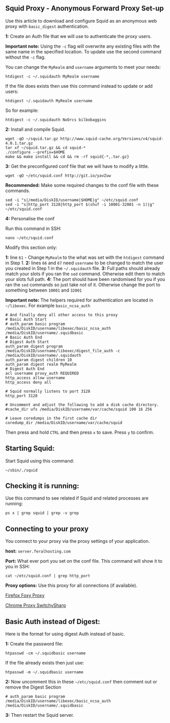 
Squid Proxy - Anonymous Forward Proxy Set-up
---

Use this article to download and configure Squid as an anonymous web proxy with `basic_digest` authentication.

**1:**  Create an Auth file that we will use to authenticate the proxy users.

**Important note:** Using the `-c` flag will overwrite any existing files with the same name in the specified location. To update use the second command without the `-c` flag.

You can change the `MyRealm` and `username` arguments to meet your needs:

~~~
htdigest -c ~/.squidauth MyRealm username
~~~

If the file does exists then use this command instead to update or add users:

~~~
htdigest ~/.squidauth MyRealm username
~~~

So for example:

~~~
htdigest -c ~/.squidauth NoOrcs bilbobaggins
~~~

**2:** Install and compile Squid.

~~~
wget -qO ~/squid.tar.gz http://www.squid-cache.org/Versions/v4/squid-4.0.1.tar.gz
tar xf ~/squid.tar.gz && cd squid-*
./configure --prefix=$HOME
make && make install && cd && rm -rf squid{-*,.tar.gz}
~~~

**3:** Get the preconfigured conf file that we will have to modify a little.

~~~
wget -qO ~/etc/squid.conf http://git.io/yavZuw
~~~

**Recommended:** Make some required changes to the conf file with these commands.

~~~
sed -i "s|/media/DiskID/username|$HOME|g" ~/etc/squid.conf
sed -i "s|http_port 3128|http_port $(shuf -i 10001-32001 -n 1)|g" ~/etc/squid.conf
~~~

**4:** Personalise the conf

Run this command in SSH:

~~~
nano ~/etc/squid.conf
~~~

Modify this section only:

**1:** line `61` - Change `MyRealm` to the what was set with the `htdigest` command in Step 1.
**2:** lines `66` and `67` need `username` to be changed to match the user you created in Step 1 in the `~/.squidauth` file.
**3:** Full paths should already match your slots if you ran the `sed` command. Otherwise edit them to match your slots full path.
**4:** The port should have been randomised for you  if you ran the `sed` commands so just take not of it. Otherwise change the port to something between `10001` and `32001`

**Important note:**  The helpers required for authentication are located in `~/libexec`. For example `basic_ncsa_auth`

~~~
# And finally deny all other access to this proxy
# Basic Auth Start
# auth_param basic program /media/DiskID/username/libexec/basic_ncsa_auth /media/DiskID/username/.squidbasic
# Basic Auth End
# Digest Auth Start
auth_param digest program /media/DiskID/username/libexec/digest_file_auth -c /media/DiskID/username/.squidauth
auth_param digest children 10
auth_param digest realm MyRealm
# Digest Auth End
acl username proxy_auth REQUIRED
http_access allow username
http_access deny all

# Squid normally listens to port 3128
http_port 3128

# Uncomment and adjust the following to add a disk cache directory.
#cache_dir ufs /media/DiskID/username/var/cache/squid 100 16 256

# Leave coredumps in the first cache dir
coredump_dir /media/DiskID/username/var/cache/squid
~~~

Then press and hold `CTRL` and then press `x` to save. Press `y` to confirm.

Starting Squid:
---

Start Squid using this command:

~~~
~/sbin/./squid
~~~

Checking it is running:
---

Use this command to see related if Squid and related processes are running:

~~~
ps x | grep squid | grep -v grep
~~~

Connecting to your proxy
---

You connect to your proxy via the proxy settings of your application.

**host:** `server.feralhosting.com`

**Port:** What ever port you set on the conf file. This command will show it to you in SSH:

~~~
cat ~/etc/squid.conf | grep http_port
~~~

**Proxy options:** Use this proxy for all connections (if available).

[Firefox Foxy Proxy](https://addons.mozilla.org/en-US/firefox/addon/foxyproxy-standard/)

[Chrome Proxy SwitchySharp](https://chrome.google.com/webstore/detail/proxy-switchysharp/dpplabbmogkhghncfbfdeeokoefdjegm)


Basic Auth instead of Digest:
---

Here is the format for using digest Auth instead of basic.

**1:** Create the password file:

~~~
htpasswd -cm ~/.squidbasic username
~~~

If the file already exists then just use:

~~~
htpasswd -m ~/.squidbasic username
~~~

**2:** Now uncomment this in these `~/etc/squid.conf`  then comment out or remove the Digest Section

~~~
# auth_param basic program /media/DiskID/username/libexec/basic_ncsa_auth /media/DiskID/username/.squidbasic
~~~

**3:** Then restart the Squid server.



